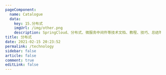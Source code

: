 ```yaml
---
pageComponent: 
  name: Catalogue
  data: 
    key: 15.分布式
    imgUrl: /img/other.png
    description: SpringCloud、分布式、微服务中间件等技术文档、教程、技巧、总结等文章
title: 分布式
date: 2021-02-15 20:23:52
permalink: /technology
sidebar: false
article: false
comment: true
editLink: false
---
```

